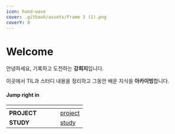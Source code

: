 ```yaml
---
icon: hand-wave
cover: .gitbook/assets/Frame 3 (1).png
coverY: 0
---
```


# Welcome

안녕하세요, 기록하고 도전하는 **강희지**입니다.

이곳에서 TIL과 스터디 내용을 정리하고 그동안 배운 지식을 **아카이빙**합니다.

#### Jump right in

<table data-view="cards"><thead><tr><th></th><th></th><th data-hidden data-card-cover data-type="files"></th><th data-hidden></th><th data-hidden data-card-target data-type="content-ref"></th></tr></thead><tbody><tr><td><strong>PROJECT</strong></td><td></td><td></td><td></td><td><a href="project/">project</a></td></tr><tr><td><strong>STUDY</strong></td><td></td><td></td><td></td><td><a href="study/">study</a></td></tr></tbody></table>

